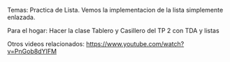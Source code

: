 Temas: 
Practica de Lista. Vemos la implementacion de la lista simplemente enlazada.

Para el hogar:
Hacer la clase Tablero y Casillero del TP 2 con TDA y listas

Otros videos relacionados:
https://www.youtube.com/watch?v=PnGob8dYIFM
